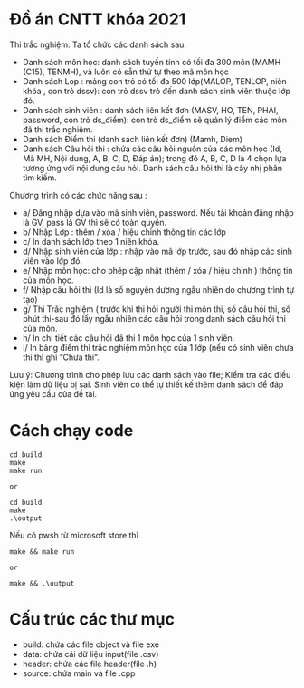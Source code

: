 # Đồ án CNTT khóa 2021
Thi trắc nghiệm: Ta tổ chức các danh sách sau: 
- Danh sách môn học: danh sách  tuyến tính có tối đa 300 môn (MAMH (C15), TENMH), và luôn có sẵn thứ tự theo mã môn học
- Danh sách Lop : mảng con trỏ  có tối đa 500 lớp(MALOP, TENLOP, niên khóa ,  con trỏ dssv): con trỏ dssv  trỏ đến danh sách sinh viên thuộc lớp đó.
- Danh sách sinh viên : danh sách liên kết đơn (MASV, HO, TEN,  PHAI, password, con trỏ ds_điểm): con trỏ ds_điểm sẽ quản lý điểm các môn đã thi trắc nghiệm.
- Danh sách Điểm thi (danh sách liên kết đơn) (Mamh, Diem)
- Danh sách Câu hỏi thi : chứa các câu hỏi nguồn của các môn học (Id, Mã MH, Nội dung, A, B, C, D, Đáp án); trong đó A, B, C, D là 4 chọn lựa tương ứng với nội dung câu hỏi. Danh sách câu hỏi thi là  cây nhị phân tìm kiếm.

Chương trình có các chức năng sau : 

- a/ Đăng nhập dựa vào mã sinh viên, password. Nếu tài khoản đăng nhập là GV, pass là GV thì sẽ có toàn quyền.
- b/ Nhập Lớp : thêm / xóa / hiệu chỉnh thông tin các lớp
- c/ In danh sách lớp theo 1 niên khóa.
- d/ Nhập sinh viên của lớp : nhập vào mã lớp trước, sau đó nhập các sinh viên vào lớp đó. 
- e/ Nhập môn học: cho phép cập nhật (thêm / xóa / hiệu chỉnh ) thông tin của môn học.
- f/ Nhập câu hỏi thi (Id là số nguyên dương ngẫu nhiên do chương trình tự tạo)
- g/ Thi Trắc nghiệm ( trước khi thi hỏi người thi môn thi, số câu hỏi thi, số phút thi-sau đó lấy ngẫu nhiên các câu hỏi trong danh sách câu hỏi thi của môn.
- h/ In chi tiết các câu hỏi đã thi 1 môn học của  1 sinh viên. 
- i/ In bảng điểm thi trắc nghiệm môn học của 1 lớp (nếu có sinh viên chưa thi thì ghi “Chưa thi”.

Lưu ý: Chương trình cho phép lưu các danh sách vào file; Kiểm tra các điều kiện làm dữ liệu bị sai. Sinh viên có thể tự thiết kế thêm danh sách để đáp ứng yêu cầu của đề tài.

# Cách chạy code
```
cd build
make
make run

or

cd build
make
.\output
```
Nếu có pwsh từ microsoft store thì
```
make && make run

or

make && .\output
```

# Cấu trúc các thư mục
- build: chứa các file object và file exe
- data: chứa cái dữ liệu input(file .csv)
- header: chứa các file header(file .h)
- source: chứa main và file .cpp